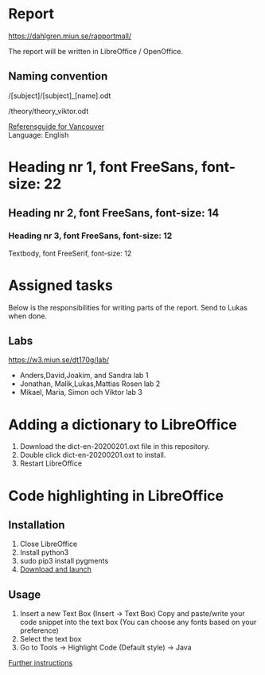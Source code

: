 # Report
https://dahlgren.miun.se/rapportmall/

The report will be written in LibreOffice / OpenOffice.

## Naming convention
/[subject]/[subject]_[name].odt

/theory/theory_viktor.odt

[Referensguide for Vancouver](https://tools.kib.ki.se/referensguide/vancouver-en/)  
Language: English  
# Heading nr 1, font FreeSans,  font-size: 22
## Heading nr 2, font FreeSans,  font-size: 14
### Heading nr 3, font FreeSans,  font-size: 12
Textbody,     font FreeSerif, font-size: 12  
# Assigned tasks
Below is the responsibilities for writing parts of the report.
Send to Lukas when done.

## Labs
https://w3.miun.se/dt170g/lab/  

* Anders,David,Joakim, and Sandra lab 1
* Jonathan, Malik,Lukas,Mattias Rosen lab 2
* Mikael, Maria, Simon och Viktor lab 3

# Adding a dictionary to LibreOffice
1. Download the dict-en-20200201.oxt file in this repository.  
2. Double click dict-en-20200201.oxt to install.  
3. Restart LibreOffice

# Code highlighting in LibreOffice

## Installation
1. Close LibreOffice
2. Install python3
3. sudo pip3 install pygments
4. [Download and launch](https://extensions.libreoffice.org/extensions/code-highlighter/1.6/@@download/file/codehighlighter.oxt)

## Usage
1. Insert a new Text Box (Insert -> Text Box) 
   Copy and paste/write your code snippet into the text box (You can choose any fonts based on your preference)
2. Select the text box
3. Go to Tools -> Highlight Code (Default style) -> Java


[Further instructions](https://extensions.libreoffice.org/extensions/code-highlighter)
